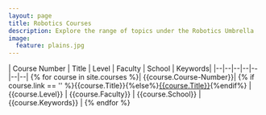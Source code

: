 ```yaml
---
layout: page
title: Robotics Courses
description: Explore the range of topics under the Robotics Umbrella
image:
  feature: plains.jpg
---
```



| Course Number | Title | Level | Faculty | School | Keywords|
|--|--|--|--|--|--|--|
{% for course in site.courses %}| {{course.Course-Number}}| {% if course.link == '' %}{{course.Title}}{%else%}[{{course.Title}}]({{course.link}}){%endif%} | {{course.Level}} | {{course.Faculty}} | {{course.School}} | {{course.Keywords}} |
{% endfor %}
